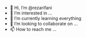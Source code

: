 - 👋 Hi, I’m @rezarifani
- 👀 I’m interested in ...
- 🌱 I’m currently learning everything
- 💞️ I’m looking to collaborate on ...
- 📫 How to reach me ...

<!---
rezarifani/rezarifani is a ✨ special ✨ repository because its `README.md` (this file) appears on your GitHub profile.
You can click the Preview link to take a look at your changes.
--->
